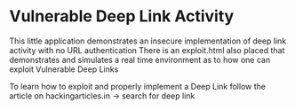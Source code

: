 # Vulnerable Deep Link Activity

This little application demonstrates an insecure implementation of deep link activity with no URL authentication
There is an exploit.html also placed that demonstrates and simulates a real time environment as to how one can exploit Vulnerable Deep Links

To learn how to exploit and properly implement a Deep Link follow the article on hackingarticles.in -> search for deep link
